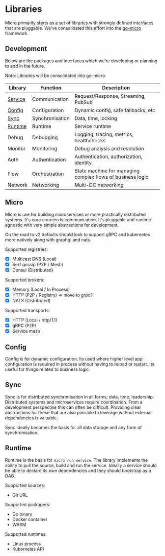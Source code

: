 # Libraries

Micro primarily starts as a set of libraries with strongly defined interfaces that are pluggable. 
We've consolidated this effort into the [go-micro](https://github.com/micro/go-micro) framework.

## Development

Below are the packages and interfaces which we're developing or planning to add in the future.

Note: Libraries will be consolidated into go-micro.

Library	|	Function	|	Description
-------	|	--------	|	-----------
[Service](https://godoc.org/github.com/micro/go-micro#Service)	|	Communication	| Request/Response, Streaming, PubSub
[Config](https://godoc.org/github.com/micro/go-micro/config)	|	Configuration	|	Dynamic config, safe fallbacks, etc
[Sync](https://godoc.org/github.com/micro/go-micro/sync)	|	Synchronisation	|	Data, time, locking
[Runtime](https://godoc.org/github.com/micro/go-micro/runtime)	|	Runtime	|	Service runtime
Debug	|	Debugging	|	Logging, tracing, metrics, healthchecks
Monitor	|	Monitoring	|	Debug analysis and resolution
Auth	|	Authentication	|	Authentication, authorization, identity
Flow |	Orchestration	|	State machine for managing complex flows of business logic
Network |	Networking	|	Multi-DC networking

## Micro

Micro is use for building microservices or more practically distributed systems. It's core concern is communication. 
It's pluggable and runtime agnostic with very simple abstractions for development. 

On the road to v2 defaults should look to support gRPC and kubernetes more natively along with graphql and nats.

Supported registries:
- [x] Multicast DNS (Local)
- [x] Serf gossip (P2P / Mesh)
- [x] Consul (Distributed)

Supported brokers:
- [x] Memory (Local / In Process)
- [x] HTTP (P2P / Registry) => move to grpc?
- [x] NATS (Distributed)

Supported transports:
- [x] HTTP (Local / http/1.1)
- [x] gRPC (P2P)
- [x] Service mesh

## Config

Config is for dynamic configuration. Its used where higher level app configuration is required in process without having to reload 
or restart. Its useful for things related to business logic. 

## Sync

Sync is for distributed synchronisation in all forms; data, time, leadership. Distributed systems and microservices require 
coordination. From a development perspective this can often be difficult. Providing clear abstractions for these that 
are also possible to leverage without external dependencies is valuable. 

Sync ideally becomes the basis for all data storage and any form of synchronisation.

## Runtime

Runtime is the basis for `micro run service`. The library implements the ability to pull the source, build and run the service. 
Ideally a service should be able to declare its own dependencies and they should bootstrap as a DAG. 

Supported sources:
- Git URL

Supported packagers:
- Go binary
- Docker container
- WASM

Supported runtimes:
- Linux process
- Kubernetes API


